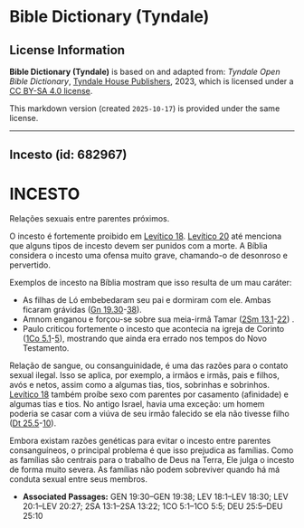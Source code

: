 # Bible Dictionary (Tyndale)

## License Information

**Bible Dictionary (Tyndale)** is based on and adapted from: _Tyndale Open Bible Dictionary_, [Tyndale House Publishers](https://tyndaleopenresources.com/), 2023, which is licensed under a [CC BY-SA 4.0 license](https://creativecommons.org/licenses/by-sa/4.0/legalcode.en).

This markdown version (created `2025-10-17`) is provided under the same license.



--------------------------------

## Incesto (id: 682967)

INCESTO
=======

Relações sexuais entre parentes próximos.

O incesto é fortemente proibido em [Levítico 18](https://ref.ly/Lev18:1-Lev18:30). [Levítico 20](https://ref.ly/Lev20:1-Lev20:27) até menciona que alguns tipos de incesto devem ser punidos com a morte. A Bíblia considera o incesto uma ofensa muito grave, chamando\-o de desonroso e pervertido.

Exemplos de incesto na Bíblia mostram que isso resulta de um mau caráter:

* As filhas de Ló embebedaram seu pai e dormiram com ele. Ambas ficaram grávidas ([Gn 19\.30](https://ref.ly/Gen19:30-Gen19:38)\-[38](https://ref.ly/Gen19:30-Gen19:38)).
* Amnom enganou e forçou\-se sobre sua meia\-irmã Tamar ([2Sm 13\.1](https://ref.ly/2Sam13:1-2Sam13:22)\-[22](https://ref.ly/2Sam13:1-2Sam13:22)) .
* Paulo criticou fortemente o incesto que acontecia na igreja de Corinto ([1Co 5\.1](https://ref.ly/1Cor5:1-1Cor5:5)\-[5](https://ref.ly/1Cor5:1-1Cor5:5)), mostrando que ainda era errado nos tempos do Novo Testamento.

Relação de sangue, ou consanguinidade, é uma das razões para o contato sexual ilegal. Isso se aplica, por exemplo, a irmãos e irmãs, pais e filhos, avós e netos, assim como a algumas tias, tios, sobrinhas e sobrinhos. [Levítico 18](https://ref.ly/Lev18:1-Lev18:30) também proíbe sexo com parentes por casamento (afinidade) e algumas tias e tios. No antigo Israel, havia uma exceção: um homem poderia se casar com a viúva de seu irmão falecido se ela não tivesse filho ([Dt 25\.5](https://ref.ly/Deut25:5-Deut25:10)\-[10](https://ref.ly/Deut25:5-Deut25:10)).

Embora existam razões genéticas para evitar o incesto entre parentes consanguíneos, o principal problema é que isso prejudica as famílias. Como as famílias são centrais para o trabalho de Deus na Terra, Ele julga o incesto de forma muito severa. As famílias não podem sobreviver quando há má conduta sexual entre seus membros.

* **Associated Passages:** GEN 19:30–GEN 19:38; LEV 18:1–LEV 18:30; LEV 20:1–LEV 20:27; 2SA 13:1–2SA 13:22; 1CO 5:1–1CO 5:5; DEU 25:5–DEU 25:10

